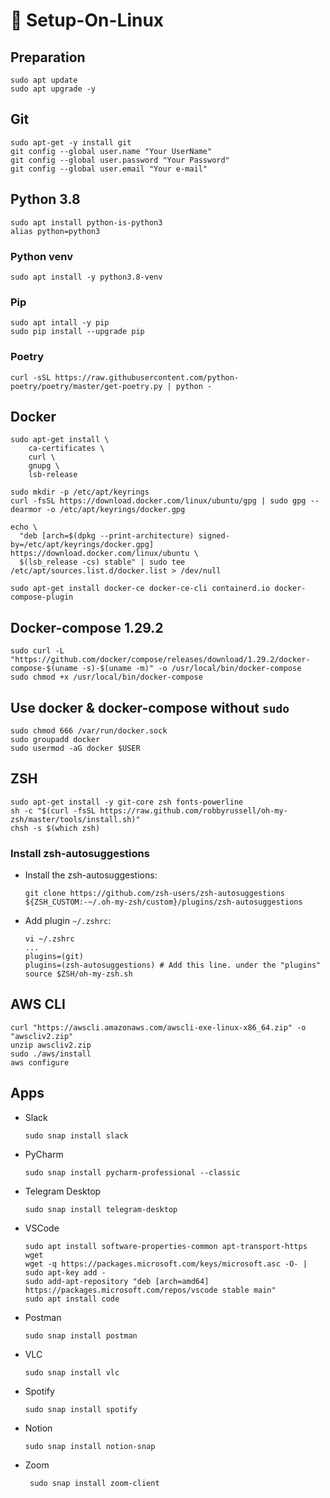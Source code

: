 # :cookie: Setup-On-Linux


## Preparation
```shell
sudo apt update 
sudo apt upgrade -y
```

## Git
```shell
sudo apt-get -y install git
git config --global user.name "Your UserName"
git config --global user.password "Your Password"
git config --global user.email "Your e-mail"
```

## Python 3.8
```shell
sudo apt install python-is-python3
alias python=python3
```
### Python venv
```shell
sudo apt install -y python3.8-venv
```
### Pip
```shell
sudo apt intall -y pip
sudo pip install --upgrade pip
```
### Poetry
```shell
curl -sSL https://raw.githubusercontent.com/python-poetry/poetry/master/get-poetry.py | python -
```

## Docker
```shell
sudo apt-get install \
    ca-certificates \
    curl \
    gnupg \
    lsb-release

sudo mkdir -p /etc/apt/keyrings
curl -fsSL https://download.docker.com/linux/ubuntu/gpg | sudo gpg --dearmor -o /etc/apt/keyrings/docker.gpg

echo \
  "deb [arch=$(dpkg --print-architecture) signed-by=/etc/apt/keyrings/docker.gpg] https://download.docker.com/linux/ubuntu \
  $(lsb_release -cs) stable" | sudo tee /etc/apt/sources.list.d/docker.list > /dev/null

sudo apt-get install docker-ce docker-ce-cli containerd.io docker-compose-plugin
```

## Docker-compose 1.29.2
```shell
sudo curl -L "https://github.com/docker/compose/releases/download/1.29.2/docker-compose-$(uname -s)-$(uname -m)" -o /usr/local/bin/docker-compose
sudo chmod +x /usr/local/bin/docker-compose
```

## Use docker & docker-compose without `sudo`
```shell
sudo chmod 666 /var/run/docker.sock
sudo groupadd docker
sudo usermod -aG docker $USER
```

## ZSH
```shell
sudo apt-get install -y git-core zsh fonts-powerline
sh -c "$(curl -fsSL https://raw.github.com/robbyrussell/oh-my-zsh/master/tools/install.sh)"
chsh -s $(which zsh)
```

### Install zsh-autosuggestions
- Install the zsh-autosuggestions:
    ```shell
    git clone https://github.com/zsh-users/zsh-autosuggestions ${ZSH_CUSTOM:-~/.oh-my-zsh/custom}/plugins/zsh-autosuggestions
    ```
- Add plugin `~/.zshrc`:
    ```shell
    vi ~/.zshrc
    ...
    plugins=(git)
    plugins=(zsh-autosuggestions) # Add this line. under the "plugins"
    source $ZSH/oh-my-zsh.sh
    ```
## AWS CLI
```shell
curl "https://awscli.amazonaws.com/awscli-exe-linux-x86_64.zip" -o "awscliv2.zip"
unzip awscliv2.zip
sudo ./aws/install
aws configure
```

## Apps

-  Slack
    ```shell
    sudo snap install slack
    ```

- PyCharm
    ```shell
    sudo snap install pycharm-professional --classic
    ```

- Telegram Desktop
    ```shell
    sudo snap install telegram-desktop
    ```

- VSCode
    ```shell
    sudo apt install software-properties-common apt-transport-https wget
    wget -q https://packages.microsoft.com/keys/microsoft.asc -O- | sudo apt-key add -
    sudo add-apt-repository "deb [arch=amd64] https://packages.microsoft.com/repos/vscode stable main"
    sudo apt install code
    ```

- Postman
    ```shell
    sudo snap install postman
    ```

- VLC
    ```shell
    sudo snap install vlc
    ```

- Spotify
    ```shell
    sudo snap install spotify
    ```

- Notion
    ```shell
    sudo snap install notion-snap
    ```

- Zoom
    ```shell
     sudo snap install zoom-client
     ```
